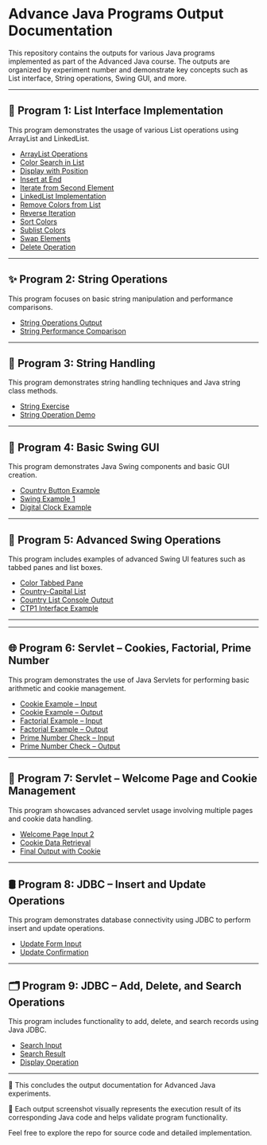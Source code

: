 # Advance Java Programs Output Documentation

This repository contains the outputs for various Java programs implemented as part of the Advanced Java course. The outputs are organized by experiment number and demonstrate key concepts such as List interface, String operations, Swing GUI, and more.

---

## 📘 Program 1: List Interface Implementation

This program demonstrates the usage of various List operations using ArrayList and LinkedList.

- [ArrayList Operations](https://github.com/Amruthamaniperiaswamy/Advance_java/blob/main/Exp-1-ListInterface/ArrayList.png)
- [Color Search in List](https://github.com/Amruthamaniperiaswamy/Advance_java/blob/main/Exp-1-ListInterface/Colorsearch.png)
- [Display with Position](https://github.com/Amruthamaniperiaswamy/Advance_java/blob/main/Exp-1-ListInterface/Displaywithposition.png)
- [Insert at End](https://github.com/Amruthamaniperiaswamy/Advance_java/blob/main/Exp-1-ListInterface/InsertAtEnd.png)
- [Iterate from Second Element](https://github.com/Amruthamaniperiaswamy/Advance_java/blob/main/Exp-1-ListInterface/IterateFromScond.png)
- [LinkedList Implementation](https://github.com/Amruthamaniperiaswamy/Advance_java/blob/main/Exp-1-ListInterface/LinkedList.png)
- [Remove Colors from List](https://github.com/Amruthamaniperiaswamy/Advance_java/blob/main/Exp-1-ListInterface/RemoveColors.png)
- [Reverse Iteration](https://github.com/Amruthamaniperiaswamy/Advance_java/blob/main/Exp-1-ListInterface/ReverseIterate.png)
- [Sort Colors](https://github.com/Amruthamaniperiaswamy/Advance_java/blob/main/Exp-1-ListInterface/SortColors.png)
- [Sublist Colors](https://github.com/Amruthamaniperiaswamy/Advance_java/blob/main/Exp-1-ListInterface/SubListColors.png)
- [Swap Elements](https://github.com/Amruthamaniperiaswamy/Advance_java/blob/main/Exp-1-ListInterface/SwapElements.png)
- [Delete Operation](https://github.com/Amruthamaniperiaswamy/Advance_java/blob/main/Exp-1-ListInterface/delete.png)

---

## ✨ Program 2: String Operations

This program focuses on basic string manipulation and performance comparisons.

- [String Operations Output](https://github.com/Amruthamaniperiaswamy/Advance_java/blob/main/Exp-2-StringOperations/StringOperation.png)
- [String Performance Comparison](https://github.com/Amruthamaniperiaswamy/Advance_java/blob/main/Exp-2-StringOperations/StringPerformance.png)

---

## 🧵 Program 3: String Handling

This program demonstrates string handling techniques and Java string class methods.

- [String Exercise](https://github.com/Amruthamaniperiaswamy/Advance_java/blob/main/Exp-3-StringHandling/StringExercise.png)
- [String Operation Demo](https://github.com/Amruthamaniperiaswamy/Advance_java/blob/main/Exp-3-StringHandling/StringOperationDemo1.png)

---

## 🎨 Program 4: Basic Swing GUI

This program demonstrates Java Swing components and basic GUI creation.

- [Country Button Example](https://github.com/Amruthamaniperiaswamy/Advance_java/blob/main/Exp-4-Swings/CountryButtonExample.png)
- [Swing Example 1](https://github.com/Amruthamaniperiaswamy/Advance_java/blob/main/Exp-4-Swings/SwingExample1.png)
- [Digital Clock Example](https://github.com/Amruthamaniperiaswamy/Advance_java/blob/main/Exp-4-Swings/clock.png)

---

## 🧩 Program 5: Advanced Swing Operations

This program includes examples of advanced Swing UI features such as tabbed panes and list boxes.

- [Color Tabbed Pane](https://github.com/Amruthamaniperiaswamy/Advance_java/blob/main/Exp-5-Swings/ColorTabbedPane.png)
- [Country-Capital List](https://github.com/Amruthamaniperiaswamy/Advance_java/blob/main/Exp-5-Swings/CountryCapitalList.png)
- [Country List Console Output](https://github.com/Amruthamaniperiaswamy/Advance_java/blob/main/Exp-5-Swings/CountryListConsole.png)
- [CTP1 Interface Example](https://github.com/Amruthamaniperiaswamy/Advance_java/blob/main/Exp-5-Swings/CTP1.png)

---

---

## 🌐 Program 6: Servlet – Cookies, Factorial, Prime Number

This program demonstrates the use of Java Servlets for performing basic arithmetic and cookie management.

- [Cookie Example – Input](https://github.com/Amruthamaniperiaswamy/Advance_java/blob/main/Exp-6-Servelet/6a.png)
- [Cookie Example – Output](https://github.com/Amruthamaniperiaswamy/Advance_java/blob/main/Exp-6-Servelet/6a1.png)
- [Factorial Example – Input](https://github.com/Amruthamaniperiaswamy/Advance_java/blob/main/Exp-6-Servelet/6bd.png)
- [Factorial Example – Output](https://github.com/Amruthamaniperiaswamy/Advance_java/blob/main/Exp-6-Servelet/6bd1.png)
- [Prime Number Check – Input](https://github.com/Amruthamaniperiaswamy/Advance_java/blob/main/Exp-6-Servelet/prime1.png)
- [Prime Number Check – Output](https://github.com/Amruthamaniperiaswamy/Advance_java/blob/main/Exp-6-Servelet/prime2.png)

---

## 🍪 Program 7: Servlet – Welcome Page and Cookie Management

This program showcases advanced servlet usage involving multiple pages and cookie data handling.

- [Welcome Page Input 2](https://github.com/Amruthamaniperiaswamy/Advance_java/blob/main/Exp-7-Servelet/7a.png)
- [Cookie Data Retrieval](https://github.com/Amruthamaniperiaswamy/Advance_java/blob/main/Exp-7-Servelet/7a2.png)
- [Final Output with Cookie](https://github.com/Amruthamaniperiaswamy/Advance_java/blob/main/Exp-7-Servelet/7a3.png)
---

## 🛢️ Program 8: JDBC – Insert and Update Operations

This program demonstrates database connectivity using JDBC to perform insert and update operations.

- [Update Form Input](https://github.com/Amruthamaniperiaswamy/Advance_java/blob/main/Exp-8_JDBCEx/8ac.png)
- [Update Confirmation](https://github.com/Amruthamaniperiaswamy/Advance_java/blob/main/Exp-8_JDBCEx/8ad.png)

---

## 🗂️ Program 9: JDBC – Add, Delete, and Search Operations

This program includes functionality to add, delete, and search records using Java JDBC.

- [Search Input](https://github.com/Amruthamaniperiaswamy/Advance_java/blob/main/Exp-9-JDBCex/9ca.png)
- [Search Result](https://github.com/Amruthamaniperiaswamy/Advance_java/blob/main/Exp-9-JDBCex/9Da.png)
- [Display Operation](https://github.com/Amruthamaniperiaswamy/Advance_java/blob/main/Exp-9-JDBCex/9da1.png)

---

📎 This concludes the output documentation for Advanced Java experiments.


📁 Each output screenshot visually represents the execution result of its corresponding Java code and helps validate program functionality.

Feel free to explore the repo for source code and detailed implementation.
